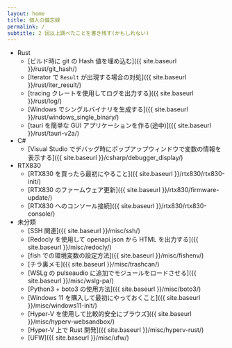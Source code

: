 ```yaml
---
layout: home
title: 個人の備忘録
permalink: /
subtitle: 2 回以上調べたことを書き残す(かもしれない)
---
```


- Rust
  - [ビルド時に git の Hash 値を埋め込む]({{ site.baseurl }}/rust/git_hash/)
  - [Iterator で `Result` が出現する場合の対処]({{ site.baseurl }}/rust/iter_result/)
  - [tracing クレートを使用してログを出力する]({{ site.baseurl }}/rust/log/)
  - [Windows でシングルバイナリを生成する]({{ site.baseurl }}/rust/windows_single_binary/)
  - [tauri を簡単な GUI アプリケーションを作る(途中)]({{ site.baseurl }}/rust/tauri-v2a/)
- C#
  - [Visual Studio でデバッグ時にポップアップウィンドウで変数の情報を表示する]({{ site.baseurl }}/csharp/debugger_display/)
- RTX830
  - [RTX830 を買ったら最初にやること]({{ site.baseurl }}/rtx830/rtx830-init/)
  - [RTX830 のファームウェア更新]({{ site.baseurl }}/rtx830/firmware-update/)
  - [RTX830 へのコンソール接続]({{ site.baseurl }}/rtx830/rtx830-console/)
- 未分類
  - [SSH 関連]({{ site.baseurl }}/misc/ssh/)
  - [Redocly を使用して openapi.json から HTML を出力する]({{ site.baseurl }}/misc/redocly/)
  - [fish での環境変数の設定方法]({{ site.baseurl }}/misc/fishenv/)
  - [チラ裏メモ]({{ site.baseurl }}/misc/trashcan/)
  - [WSLg の pulseaudio に追加でモジュールをロードさせる]({{ site.baseurl }}/misc/wslg-pa/)
  - [Python3 + boto3 の使用方法]({{ site.baseurl }}/misc/boto3/)
  - [Windows 11 を購入して最初にやっておくこと]({{ site.baseurl }}/misc/windows11-init/)
  - [Hyper-V を使用して比較的安全にブラウズ]({{ site.baseurl }}/misc/hyperv-websandbox/)
  - [Hyper-V 上で Rust 開発]({{ site.baseurl }}/misc/hyperv-rust/)
  - [UFW]({{ site.baseurl }}/misc/ufw/)
